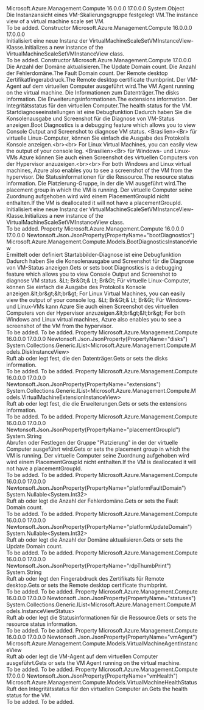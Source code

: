 <Type Name="VirtualMachineScaleSetVMInstanceView" FullName="Microsoft.Azure.Management.Compute.Models.VirtualMachineScaleSetVMInstanceView">
  <TypeSignature Language="C#" Value="public class VirtualMachineScaleSetVMInstanceView" />
  <TypeSignature Language="ILAsm" Value=".class public auto ansi beforefieldinit VirtualMachineScaleSetVMInstanceView extends System.Object" />
  <TypeSignature Language="DocId" Value="T:Microsoft.Azure.Management.Compute.Models.VirtualMachineScaleSetVMInstanceView" />
  <TypeSignature Language="VB.NET" Value="Public Class VirtualMachineScaleSetVMInstanceView" />
  <TypeSignature Language="F#" Value="type VirtualMachineScaleSetVMInstanceView = class" />
  <AssemblyInfo>
    <AssemblyName>Microsoft.Azure.Management.Compute</AssemblyName>
    <AssemblyVersion>16.0.0.0</AssemblyVersion>
    <AssemblyVersion>17.0.0.0</AssemblyVersion>
  </AssemblyInfo>
  <Base>
    <BaseTypeName>System.Object</BaseTypeName>
  </Base>
  <Interfaces />
  <Docs>
    <summary>
            <span data-ttu-id="a17a0-101">Die Instanzansicht eines VM-Skalierungsgruppe festgelegt VM.</span><span class="sxs-lookup"><span data-stu-id="a17a0-101">The instance view of a virtual machine scale set VM.</span></span>
            </summary>
    <remarks>To be added.</remarks>
  </Docs>
  <Members>
    <Member MemberName=".ctor">
      <MemberSignature Language="C#" Value="public VirtualMachineScaleSetVMInstanceView ();" />
      <MemberSignature Language="ILAsm" Value=".method public hidebysig specialname rtspecialname instance void .ctor() cil managed" />
      <MemberSignature Language="DocId" Value="M:Microsoft.Azure.Management.Compute.Models.VirtualMachineScaleSetVMInstanceView.#ctor" />
      <MemberSignature Language="VB.NET" Value="Public Sub New ()" />
      <MemberType>Constructor</MemberType>
      <AssemblyInfo>
        <AssemblyName>Microsoft.Azure.Management.Compute</AssemblyName>
        <AssemblyVersion>16.0.0.0</AssemblyVersion>
        <AssemblyVersion>17.0.0.0</AssemblyVersion>
      </AssemblyInfo>
      <Parameters />
      <Docs>
        <summary>
            <span data-ttu-id="a17a0-102">Initialisiert eine neue Instanz der VirtualMachineScaleSetVMInstanceView-Klasse.</span><span class="sxs-lookup"><span data-stu-id="a17a0-102">Initializes a new instance of the VirtualMachineScaleSetVMInstanceView class.</span></span>
            </summary>
        <remarks>To be added.</remarks>
      </Docs>
    </Member>
    <Member MemberName=".ctor">
      <MemberSignature Language="C#" Value="public VirtualMachineScaleSetVMInstanceView (Nullable&lt;int&gt; platformUpdateDomain = null, Nullable&lt;int&gt; platformFaultDomain = null, string rdpThumbPrint = null, Microsoft.Azure.Management.Compute.Models.VirtualMachineAgentInstanceView vmAgent = null, System.Collections.Generic.IList&lt;Microsoft.Azure.Management.Compute.Models.DiskInstanceView&gt; disks = null, System.Collections.Generic.IList&lt;Microsoft.Azure.Management.Compute.Models.VirtualMachineExtensionInstanceView&gt; extensions = null, Microsoft.Azure.Management.Compute.Models.VirtualMachineHealthStatus vmHealth = null, Microsoft.Azure.Management.Compute.Models.BootDiagnosticsInstanceView bootDiagnostics = null, System.Collections.Generic.IList&lt;Microsoft.Azure.Management.Compute.Models.InstanceViewStatus&gt; statuses = null, string placementGroupId = null);" />
      <MemberSignature Language="ILAsm" Value=".method public hidebysig specialname rtspecialname instance void .ctor(valuetype System.Nullable`1&lt;int32&gt; platformUpdateDomain, valuetype System.Nullable`1&lt;int32&gt; platformFaultDomain, string rdpThumbPrint, class Microsoft.Azure.Management.Compute.Models.VirtualMachineAgentInstanceView vmAgent, class System.Collections.Generic.IList`1&lt;class Microsoft.Azure.Management.Compute.Models.DiskInstanceView&gt; disks, class System.Collections.Generic.IList`1&lt;class Microsoft.Azure.Management.Compute.Models.VirtualMachineExtensionInstanceView&gt; extensions, class Microsoft.Azure.Management.Compute.Models.VirtualMachineHealthStatus vmHealth, class Microsoft.Azure.Management.Compute.Models.BootDiagnosticsInstanceView bootDiagnostics, class System.Collections.Generic.IList`1&lt;class Microsoft.Azure.Management.Compute.Models.InstanceViewStatus&gt; statuses, string placementGroupId) cil managed" />
      <MemberSignature Language="DocId" Value="M:Microsoft.Azure.Management.Compute.Models.VirtualMachineScaleSetVMInstanceView.#ctor(System.Nullable{System.Int32},System.Nullable{System.Int32},System.String,Microsoft.Azure.Management.Compute.Models.VirtualMachineAgentInstanceView,System.Collections.Generic.IList{Microsoft.Azure.Management.Compute.Models.DiskInstanceView},System.Collections.Generic.IList{Microsoft.Azure.Management.Compute.Models.VirtualMachineExtensionInstanceView},Microsoft.Azure.Management.Compute.Models.VirtualMachineHealthStatus,Microsoft.Azure.Management.Compute.Models.BootDiagnosticsInstanceView,System.Collections.Generic.IList{Microsoft.Azure.Management.Compute.Models.InstanceViewStatus},System.String)" />
      <MemberSignature Language="VB.NET" Value="Public Sub New (Optional platformUpdateDomain As Nullable(Of Integer) = null, Optional platformFaultDomain As Nullable(Of Integer) = null, Optional rdpThumbPrint As String = null, Optional vmAgent As VirtualMachineAgentInstanceView = null, Optional disks As IList(Of DiskInstanceView) = null, Optional extensions As IList(Of VirtualMachineExtensionInstanceView) = null, Optional vmHealth As VirtualMachineHealthStatus = null, Optional bootDiagnostics As BootDiagnosticsInstanceView = null, Optional statuses As IList(Of InstanceViewStatus) = null, Optional placementGroupId As String = null)" />
      <MemberSignature Language="F#" Value="new Microsoft.Azure.Management.Compute.Models.VirtualMachineScaleSetVMInstanceView : Nullable&lt;int&gt; * Nullable&lt;int&gt; * string * Microsoft.Azure.Management.Compute.Models.VirtualMachineAgentInstanceView * System.Collections.Generic.IList&lt;Microsoft.Azure.Management.Compute.Models.DiskInstanceView&gt; * System.Collections.Generic.IList&lt;Microsoft.Azure.Management.Compute.Models.VirtualMachineExtensionInstanceView&gt; * Microsoft.Azure.Management.Compute.Models.VirtualMachineHealthStatus * Microsoft.Azure.Management.Compute.Models.BootDiagnosticsInstanceView * System.Collections.Generic.IList&lt;Microsoft.Azure.Management.Compute.Models.InstanceViewStatus&gt; * string -&gt; Microsoft.Azure.Management.Compute.Models.VirtualMachineScaleSetVMInstanceView" Usage="new Microsoft.Azure.Management.Compute.Models.VirtualMachineScaleSetVMInstanceView (platformUpdateDomain, platformFaultDomain, rdpThumbPrint, vmAgent, disks, extensions, vmHealth, bootDiagnostics, statuses, placementGroupId)" />
      <MemberType>Constructor</MemberType>
      <AssemblyInfo>
        <AssemblyName>Microsoft.Azure.Management.Compute</AssemblyName>
        <AssemblyVersion>17.0.0.0</AssemblyVersion>
      </AssemblyInfo>
      <Parameters>
        <Parameter Name="platformUpdateDomain" Type="System.Nullable&lt;System.Int32&gt;" />
        <Parameter Name="platformFaultDomain" Type="System.Nullable&lt;System.Int32&gt;" />
        <Parameter Name="rdpThumbPrint" Type="System.String" />
        <Parameter Name="vmAgent" Type="Microsoft.Azure.Management.Compute.Models.VirtualMachineAgentInstanceView" />
        <Parameter Name="disks" Type="System.Collections.Generic.IList&lt;Microsoft.Azure.Management.Compute.Models.DiskInstanceView&gt;" />
        <Parameter Name="extensions" Type="System.Collections.Generic.IList&lt;Microsoft.Azure.Management.Compute.Models.VirtualMachineExtensionInstanceView&gt;" />
        <Parameter Name="vmHealth" Type="Microsoft.Azure.Management.Compute.Models.VirtualMachineHealthStatus" />
        <Parameter Name="bootDiagnostics" Type="Microsoft.Azure.Management.Compute.Models.BootDiagnosticsInstanceView" />
        <Parameter Name="statuses" Type="System.Collections.Generic.IList&lt;Microsoft.Azure.Management.Compute.Models.InstanceViewStatus&gt;" />
        <Parameter Name="placementGroupId" Type="System.String" />
      </Parameters>
      <Docs>
        <param name="platformUpdateDomain"><span data-ttu-id="a17a0-103">Die Anzahl der Domäne aktualisieren.</span><span class="sxs-lookup"><span data-stu-id="a17a0-103">The Update Domain count.</span></span></param>
        <param name="platformFaultDomain"><span data-ttu-id="a17a0-104">Die Anzahl der Fehlerdomäne.</span><span class="sxs-lookup"><span data-stu-id="a17a0-104">The Fault Domain count.</span></span></param>
        <param name="rdpThumbPrint"><span data-ttu-id="a17a0-105">Der Remote desktop Zertifikatfingerabdruck.</span><span class="sxs-lookup"><span data-stu-id="a17a0-105">The Remote desktop certificate thumbprint.</span></span></param>
        <param name="vmAgent"><span data-ttu-id="a17a0-106">Der VM-Agent auf dem virtuellen Computer ausgeführt wird.</span><span class="sxs-lookup"><span data-stu-id="a17a0-106">The VM Agent running on the virtual machine.</span></span></param>
        <param name="disks"><span data-ttu-id="a17a0-107">Die Informationen zum Datenträger.</span><span class="sxs-lookup"><span data-stu-id="a17a0-107">The disks information.</span></span></param>
        <param name="extensions"><span data-ttu-id="a17a0-108">Die Erweiterungsinformationen.</span><span class="sxs-lookup"><span data-stu-id="a17a0-108">The extensions information.</span></span></param>
        <param name="vmHealth"><span data-ttu-id="a17a0-109">Der Integritätsstatus für den virtuellen Computer.</span><span class="sxs-lookup"><span data-stu-id="a17a0-109">The health status for the VM.</span></span></param>
        <param name="bootDiagnostics"><span data-ttu-id="a17a0-110">Startdiagnoseeinstellungen ist eine Debugfunktion Dadurch haben Sie die Konsolenausgabe und Screenshot für die Diagnose von VM-Status anzeigen.</span><span class="sxs-lookup"><span data-stu-id="a17a0-110">Boot Diagnostics is a debugging feature which allows you to view Console Output and Screenshot to diagnose VM status.</span></span> <span data-ttu-id="a17a0-111">&lt;Brasilien&gt;&lt;Br&gt; für virtuelle Linux-Computer, können Sie einfach die Ausgabe des Protokolls Konsole anzeigen.</span><span class="sxs-lookup"><span data-stu-id="a17a0-111">&lt;br&gt;&lt;br&gt; For Linux Virtual Machines, you can easily view the output of your console log.</span></span>
            <span data-ttu-id="a17a0-112">&lt;Brasilien&gt;&lt;Br&gt; für Windows- und Linux-VMs Azure können Sie auch einen Screenshot des virtuellen Computers von der Hypervisor anzuzeigen.</span><span class="sxs-lookup"><span data-stu-id="a17a0-112">&lt;br&gt;&lt;br&gt; For both Windows and Linux virtual machines, Azure also enables you to see a screenshot of the VM from the hypervisor.</span></span></param>
        <param name="statuses"><span data-ttu-id="a17a0-113">Die Statusinformationen für die Ressource.</span><span class="sxs-lookup"><span data-stu-id="a17a0-113">The resource status information.</span></span></param>
        <param name="placementGroupId"><span data-ttu-id="a17a0-114">Die Platzierung-Gruppe, in der die VM ausgeführt wird.</span><span class="sxs-lookup"><span data-stu-id="a17a0-114">The placement group in which the VM is running.</span></span> <span data-ttu-id="a17a0-115">Der virtuelle Computer seine Zuordnung aufgehoben wird wird einem PlacementGroupId nicht enthalten.</span><span class="sxs-lookup"><span data-stu-id="a17a0-115">If the VM is deallocated it will not have a placementGroupId.</span></span></param>
        <summary>
            <span data-ttu-id="a17a0-116">Initialisiert eine neue Instanz der VirtualMachineScaleSetVMInstanceView-Klasse.</span><span class="sxs-lookup"><span data-stu-id="a17a0-116">Initializes a new instance of the VirtualMachineScaleSetVMInstanceView class.</span></span>
            </summary>
        <remarks>To be added.</remarks>
      </Docs>
    </Member>
    <Member MemberName="BootDiagnostics">
      <MemberSignature Language="C#" Value="public Microsoft.Azure.Management.Compute.Models.BootDiagnosticsInstanceView BootDiagnostics { get; set; }" />
      <MemberSignature Language="ILAsm" Value=".property instance class Microsoft.Azure.Management.Compute.Models.BootDiagnosticsInstanceView BootDiagnostics" />
      <MemberSignature Language="DocId" Value="P:Microsoft.Azure.Management.Compute.Models.VirtualMachineScaleSetVMInstanceView.BootDiagnostics" />
      <MemberSignature Language="VB.NET" Value="Public Property BootDiagnostics As BootDiagnosticsInstanceView" />
      <MemberSignature Language="F#" Value="member this.BootDiagnostics : Microsoft.Azure.Management.Compute.Models.BootDiagnosticsInstanceView with get, set" Usage="Microsoft.Azure.Management.Compute.Models.VirtualMachineScaleSetVMInstanceView.BootDiagnostics" />
      <MemberType>Property</MemberType>
      <AssemblyInfo>
        <AssemblyName>Microsoft.Azure.Management.Compute</AssemblyName>
        <AssemblyVersion>16.0.0.0</AssemblyVersion>
        <AssemblyVersion>17.0.0.0</AssemblyVersion>
      </AssemblyInfo>
      <Attributes>
        <Attribute>
          <AttributeName>Newtonsoft.Json.JsonProperty(PropertyName="bootDiagnostics")</AttributeName>
        </Attribute>
      </Attributes>
      <ReturnValue>
        <ReturnType>Microsoft.Azure.Management.Compute.Models.BootDiagnosticsInstanceView</ReturnType>
      </ReturnValue>
      <Docs>
        <summary>
            <span data-ttu-id="a17a0-117">Ermittelt oder definiert Startabbilder-Diagnose ist eine Debugfunktion Dadurch haben Sie die Konsolenausgabe und Screenshot für die Diagnose von VM-Status anzeigen.</span><span class="sxs-lookup"><span data-stu-id="a17a0-117">Gets or sets boot Diagnostics is a debugging feature which allows you to view Console Output and Screenshot to diagnose VM status.</span></span>
            <span data-ttu-id="a17a0-118">&amp;Lt; Br&amp;Gt;&amp; Lt; Br&amp;Gt; Für virtuelle Linux-Computer, können Sie einfach die Ausgabe des Protokolls Konsole anzeigen.</span><span class="sxs-lookup"><span data-stu-id="a17a0-118">&amp;lt;br&amp;gt;&amp;lt;br&amp;gt; For Linux Virtual Machines, you can easily view the output of your console log.</span></span>
            <span data-ttu-id="a17a0-119">&amp;Lt; Br&amp;Gt;&amp; Lt; Br&amp;Gt; Für Windows- und Linux-VMs kann Azure Sie auch einen Screenshot des virtuellen Computers von der Hypervisor anzuzeigen.</span><span class="sxs-lookup"><span data-stu-id="a17a0-119">&amp;lt;br&amp;gt;&amp;lt;br&amp;gt; For both Windows and Linux virtual machines, Azure also enables you to see a screenshot of the VM from the hypervisor.</span></span>
            </summary>
        <value>To be added.</value>
        <remarks>To be added.</remarks>
      </Docs>
    </Member>
    <Member MemberName="Disks">
      <MemberSignature Language="C#" Value="public System.Collections.Generic.IList&lt;Microsoft.Azure.Management.Compute.Models.DiskInstanceView&gt; Disks { get; set; }" />
      <MemberSignature Language="ILAsm" Value=".property instance class System.Collections.Generic.IList`1&lt;class Microsoft.Azure.Management.Compute.Models.DiskInstanceView&gt; Disks" />
      <MemberSignature Language="DocId" Value="P:Microsoft.Azure.Management.Compute.Models.VirtualMachineScaleSetVMInstanceView.Disks" />
      <MemberSignature Language="VB.NET" Value="Public Property Disks As IList(Of DiskInstanceView)" />
      <MemberSignature Language="F#" Value="member this.Disks : System.Collections.Generic.IList&lt;Microsoft.Azure.Management.Compute.Models.DiskInstanceView&gt; with get, set" Usage="Microsoft.Azure.Management.Compute.Models.VirtualMachineScaleSetVMInstanceView.Disks" />
      <MemberType>Property</MemberType>
      <AssemblyInfo>
        <AssemblyName>Microsoft.Azure.Management.Compute</AssemblyName>
        <AssemblyVersion>16.0.0.0</AssemblyVersion>
        <AssemblyVersion>17.0.0.0</AssemblyVersion>
      </AssemblyInfo>
      <Attributes>
        <Attribute>
          <AttributeName>Newtonsoft.Json.JsonProperty(PropertyName="disks")</AttributeName>
        </Attribute>
      </Attributes>
      <ReturnValue>
        <ReturnType>System.Collections.Generic.IList&lt;Microsoft.Azure.Management.Compute.Models.DiskInstanceView&gt;</ReturnType>
      </ReturnValue>
      <Docs>
        <summary>
            <span data-ttu-id="a17a0-120">Ruft ab oder legt fest, die den Datenträger.</span><span class="sxs-lookup"><span data-stu-id="a17a0-120">Gets or sets the disks information.</span></span>
            </summary>
        <value>To be added.</value>
        <remarks>To be added.</remarks>
      </Docs>
    </Member>
    <Member MemberName="Extensions">
      <MemberSignature Language="C#" Value="public System.Collections.Generic.IList&lt;Microsoft.Azure.Management.Compute.Models.VirtualMachineExtensionInstanceView&gt; Extensions { get; set; }" />
      <MemberSignature Language="ILAsm" Value=".property instance class System.Collections.Generic.IList`1&lt;class Microsoft.Azure.Management.Compute.Models.VirtualMachineExtensionInstanceView&gt; Extensions" />
      <MemberSignature Language="DocId" Value="P:Microsoft.Azure.Management.Compute.Models.VirtualMachineScaleSetVMInstanceView.Extensions" />
      <MemberSignature Language="VB.NET" Value="Public Property Extensions As IList(Of VirtualMachineExtensionInstanceView)" />
      <MemberSignature Language="F#" Value="member this.Extensions : System.Collections.Generic.IList&lt;Microsoft.Azure.Management.Compute.Models.VirtualMachineExtensionInstanceView&gt; with get, set" Usage="Microsoft.Azure.Management.Compute.Models.VirtualMachineScaleSetVMInstanceView.Extensions" />
      <MemberType>Property</MemberType>
      <AssemblyInfo>
        <AssemblyName>Microsoft.Azure.Management.Compute</AssemblyName>
        <AssemblyVersion>16.0.0.0</AssemblyVersion>
        <AssemblyVersion>17.0.0.0</AssemblyVersion>
      </AssemblyInfo>
      <Attributes>
        <Attribute>
          <AttributeName>Newtonsoft.Json.JsonProperty(PropertyName="extensions")</AttributeName>
        </Attribute>
      </Attributes>
      <ReturnValue>
        <ReturnType>System.Collections.Generic.IList&lt;Microsoft.Azure.Management.Compute.Models.VirtualMachineExtensionInstanceView&gt;</ReturnType>
      </ReturnValue>
      <Docs>
        <summary>
            <span data-ttu-id="a17a0-121">Ruft ab oder legt fest, die die Erweiterungen.</span><span class="sxs-lookup"><span data-stu-id="a17a0-121">Gets or sets the extensions information.</span></span>
            </summary>
        <value>To be added.</value>
        <remarks>To be added.</remarks>
      </Docs>
    </Member>
    <Member MemberName="PlacementGroupId">
      <MemberSignature Language="C#" Value="public string PlacementGroupId { get; set; }" />
      <MemberSignature Language="ILAsm" Value=".property instance string PlacementGroupId" />
      <MemberSignature Language="DocId" Value="P:Microsoft.Azure.Management.Compute.Models.VirtualMachineScaleSetVMInstanceView.PlacementGroupId" />
      <MemberSignature Language="VB.NET" Value="Public Property PlacementGroupId As String" />
      <MemberSignature Language="F#" Value="member this.PlacementGroupId : string with get, set" Usage="Microsoft.Azure.Management.Compute.Models.VirtualMachineScaleSetVMInstanceView.PlacementGroupId" />
      <MemberType>Property</MemberType>
      <AssemblyInfo>
        <AssemblyName>Microsoft.Azure.Management.Compute</AssemblyName>
        <AssemblyVersion>16.0.0.0</AssemblyVersion>
        <AssemblyVersion>17.0.0.0</AssemblyVersion>
      </AssemblyInfo>
      <Attributes>
        <Attribute>
          <AttributeName>Newtonsoft.Json.JsonProperty(PropertyName="placementGroupId")</AttributeName>
        </Attribute>
      </Attributes>
      <ReturnValue>
        <ReturnType>System.String</ReturnType>
      </ReturnValue>
      <Docs>
        <summary>
            <span data-ttu-id="a17a0-122">Abrufen oder Festlegen der Gruppe "Platzierung" in der der virtuelle Computer ausgeführt wird.</span><span class="sxs-lookup"><span data-stu-id="a17a0-122">Gets or sets the placement group in which the VM is running.</span></span> <span data-ttu-id="a17a0-123">Der virtuelle Computer seine Zuordnung aufgehoben wird wird einem PlacementGroupId nicht enthalten.</span><span class="sxs-lookup"><span data-stu-id="a17a0-123">If the VM is deallocated it will not have a placementGroupId.</span></span>
            </summary>
        <value>To be added.</value>
        <remarks>To be added.</remarks>
      </Docs>
    </Member>
    <Member MemberName="PlatformFaultDomain">
      <MemberSignature Language="C#" Value="public Nullable&lt;int&gt; PlatformFaultDomain { get; set; }" />
      <MemberSignature Language="ILAsm" Value=".property instance valuetype System.Nullable`1&lt;int32&gt; PlatformFaultDomain" />
      <MemberSignature Language="DocId" Value="P:Microsoft.Azure.Management.Compute.Models.VirtualMachineScaleSetVMInstanceView.PlatformFaultDomain" />
      <MemberSignature Language="VB.NET" Value="Public Property PlatformFaultDomain As Nullable(Of Integer)" />
      <MemberSignature Language="F#" Value="member this.PlatformFaultDomain : Nullable&lt;int&gt; with get, set" Usage="Microsoft.Azure.Management.Compute.Models.VirtualMachineScaleSetVMInstanceView.PlatformFaultDomain" />
      <MemberType>Property</MemberType>
      <AssemblyInfo>
        <AssemblyName>Microsoft.Azure.Management.Compute</AssemblyName>
        <AssemblyVersion>16.0.0.0</AssemblyVersion>
        <AssemblyVersion>17.0.0.0</AssemblyVersion>
      </AssemblyInfo>
      <Attributes>
        <Attribute>
          <AttributeName>Newtonsoft.Json.JsonProperty(PropertyName="platformFaultDomain")</AttributeName>
        </Attribute>
      </Attributes>
      <ReturnValue>
        <ReturnType>System.Nullable&lt;System.Int32&gt;</ReturnType>
      </ReturnValue>
      <Docs>
        <summary>
            <span data-ttu-id="a17a0-124">Ruft ab oder legt die Anzahl der Fehlerdomäne.</span><span class="sxs-lookup"><span data-stu-id="a17a0-124">Gets or sets the Fault Domain count.</span></span>
            </summary>
        <value>To be added.</value>
        <remarks>To be added.</remarks>
      </Docs>
    </Member>
    <Member MemberName="PlatformUpdateDomain">
      <MemberSignature Language="C#" Value="public Nullable&lt;int&gt; PlatformUpdateDomain { get; set; }" />
      <MemberSignature Language="ILAsm" Value=".property instance valuetype System.Nullable`1&lt;int32&gt; PlatformUpdateDomain" />
      <MemberSignature Language="DocId" Value="P:Microsoft.Azure.Management.Compute.Models.VirtualMachineScaleSetVMInstanceView.PlatformUpdateDomain" />
      <MemberSignature Language="VB.NET" Value="Public Property PlatformUpdateDomain As Nullable(Of Integer)" />
      <MemberSignature Language="F#" Value="member this.PlatformUpdateDomain : Nullable&lt;int&gt; with get, set" Usage="Microsoft.Azure.Management.Compute.Models.VirtualMachineScaleSetVMInstanceView.PlatformUpdateDomain" />
      <MemberType>Property</MemberType>
      <AssemblyInfo>
        <AssemblyName>Microsoft.Azure.Management.Compute</AssemblyName>
        <AssemblyVersion>16.0.0.0</AssemblyVersion>
        <AssemblyVersion>17.0.0.0</AssemblyVersion>
      </AssemblyInfo>
      <Attributes>
        <Attribute>
          <AttributeName>Newtonsoft.Json.JsonProperty(PropertyName="platformUpdateDomain")</AttributeName>
        </Attribute>
      </Attributes>
      <ReturnValue>
        <ReturnType>System.Nullable&lt;System.Int32&gt;</ReturnType>
      </ReturnValue>
      <Docs>
        <summary>
            <span data-ttu-id="a17a0-125">Ruft ab oder legt die Anzahl der Domäne aktualisieren.</span><span class="sxs-lookup"><span data-stu-id="a17a0-125">Gets or sets the Update Domain count.</span></span>
            </summary>
        <value>To be added.</value>
        <remarks>To be added.</remarks>
      </Docs>
    </Member>
    <Member MemberName="RdpThumbPrint">
      <MemberSignature Language="C#" Value="public string RdpThumbPrint { get; set; }" />
      <MemberSignature Language="ILAsm" Value=".property instance string RdpThumbPrint" />
      <MemberSignature Language="DocId" Value="P:Microsoft.Azure.Management.Compute.Models.VirtualMachineScaleSetVMInstanceView.RdpThumbPrint" />
      <MemberSignature Language="VB.NET" Value="Public Property RdpThumbPrint As String" />
      <MemberSignature Language="F#" Value="member this.RdpThumbPrint : string with get, set" Usage="Microsoft.Azure.Management.Compute.Models.VirtualMachineScaleSetVMInstanceView.RdpThumbPrint" />
      <MemberType>Property</MemberType>
      <AssemblyInfo>
        <AssemblyName>Microsoft.Azure.Management.Compute</AssemblyName>
        <AssemblyVersion>16.0.0.0</AssemblyVersion>
        <AssemblyVersion>17.0.0.0</AssemblyVersion>
      </AssemblyInfo>
      <Attributes>
        <Attribute>
          <AttributeName>Newtonsoft.Json.JsonProperty(PropertyName="rdpThumbPrint")</AttributeName>
        </Attribute>
      </Attributes>
      <ReturnValue>
        <ReturnType>System.String</ReturnType>
      </ReturnValue>
      <Docs>
        <summary>
            <span data-ttu-id="a17a0-126">Ruft ab oder legt den Fingerabdruck des Zertifikats für Remote desktop.</span><span class="sxs-lookup"><span data-stu-id="a17a0-126">Gets or sets the Remote desktop certificate thumbprint.</span></span>
            </summary>
        <value>To be added.</value>
        <remarks>To be added.</remarks>
      </Docs>
    </Member>
    <Member MemberName="Statuses">
      <MemberSignature Language="C#" Value="public System.Collections.Generic.IList&lt;Microsoft.Azure.Management.Compute.Models.InstanceViewStatus&gt; Statuses { get; set; }" />
      <MemberSignature Language="ILAsm" Value=".property instance class System.Collections.Generic.IList`1&lt;class Microsoft.Azure.Management.Compute.Models.InstanceViewStatus&gt; Statuses" />
      <MemberSignature Language="DocId" Value="P:Microsoft.Azure.Management.Compute.Models.VirtualMachineScaleSetVMInstanceView.Statuses" />
      <MemberSignature Language="VB.NET" Value="Public Property Statuses As IList(Of InstanceViewStatus)" />
      <MemberSignature Language="F#" Value="member this.Statuses : System.Collections.Generic.IList&lt;Microsoft.Azure.Management.Compute.Models.InstanceViewStatus&gt; with get, set" Usage="Microsoft.Azure.Management.Compute.Models.VirtualMachineScaleSetVMInstanceView.Statuses" />
      <MemberType>Property</MemberType>
      <AssemblyInfo>
        <AssemblyName>Microsoft.Azure.Management.Compute</AssemblyName>
        <AssemblyVersion>16.0.0.0</AssemblyVersion>
        <AssemblyVersion>17.0.0.0</AssemblyVersion>
      </AssemblyInfo>
      <Attributes>
        <Attribute>
          <AttributeName>Newtonsoft.Json.JsonProperty(PropertyName="statuses")</AttributeName>
        </Attribute>
      </Attributes>
      <ReturnValue>
        <ReturnType>System.Collections.Generic.IList&lt;Microsoft.Azure.Management.Compute.Models.InstanceViewStatus&gt;</ReturnType>
      </ReturnValue>
      <Docs>
        <summary>
            <span data-ttu-id="a17a0-127">Ruft ab oder legt die Statusinformationen für die Ressource.</span><span class="sxs-lookup"><span data-stu-id="a17a0-127">Gets or sets the resource status information.</span></span>
            </summary>
        <value>To be added.</value>
        <remarks>To be added.</remarks>
      </Docs>
    </Member>
    <Member MemberName="VmAgent">
      <MemberSignature Language="C#" Value="public Microsoft.Azure.Management.Compute.Models.VirtualMachineAgentInstanceView VmAgent { get; set; }" />
      <MemberSignature Language="ILAsm" Value=".property instance class Microsoft.Azure.Management.Compute.Models.VirtualMachineAgentInstanceView VmAgent" />
      <MemberSignature Language="DocId" Value="P:Microsoft.Azure.Management.Compute.Models.VirtualMachineScaleSetVMInstanceView.VmAgent" />
      <MemberSignature Language="VB.NET" Value="Public Property VmAgent As VirtualMachineAgentInstanceView" />
      <MemberSignature Language="F#" Value="member this.VmAgent : Microsoft.Azure.Management.Compute.Models.VirtualMachineAgentInstanceView with get, set" Usage="Microsoft.Azure.Management.Compute.Models.VirtualMachineScaleSetVMInstanceView.VmAgent" />
      <MemberType>Property</MemberType>
      <AssemblyInfo>
        <AssemblyName>Microsoft.Azure.Management.Compute</AssemblyName>
        <AssemblyVersion>16.0.0.0</AssemblyVersion>
        <AssemblyVersion>17.0.0.0</AssemblyVersion>
      </AssemblyInfo>
      <Attributes>
        <Attribute>
          <AttributeName>Newtonsoft.Json.JsonProperty(PropertyName="vmAgent")</AttributeName>
        </Attribute>
      </Attributes>
      <ReturnValue>
        <ReturnType>Microsoft.Azure.Management.Compute.Models.VirtualMachineAgentInstanceView</ReturnType>
      </ReturnValue>
      <Docs>
        <summary>
            <span data-ttu-id="a17a0-128">Ruft ab oder legt die VM-Agent auf dem virtuellen Computer ausgeführt.</span><span class="sxs-lookup"><span data-stu-id="a17a0-128">Gets or sets the VM Agent running on the virtual machine.</span></span>
            </summary>
        <value>To be added.</value>
        <remarks>To be added.</remarks>
      </Docs>
    </Member>
    <Member MemberName="VmHealth">
      <MemberSignature Language="C#" Value="public Microsoft.Azure.Management.Compute.Models.VirtualMachineHealthStatus VmHealth { get; }" />
      <MemberSignature Language="ILAsm" Value=".property instance class Microsoft.Azure.Management.Compute.Models.VirtualMachineHealthStatus VmHealth" />
      <MemberSignature Language="DocId" Value="P:Microsoft.Azure.Management.Compute.Models.VirtualMachineScaleSetVMInstanceView.VmHealth" />
      <MemberSignature Language="VB.NET" Value="Public ReadOnly Property VmHealth As VirtualMachineHealthStatus" />
      <MemberSignature Language="F#" Value="member this.VmHealth : Microsoft.Azure.Management.Compute.Models.VirtualMachineHealthStatus" Usage="Microsoft.Azure.Management.Compute.Models.VirtualMachineScaleSetVMInstanceView.VmHealth" />
      <MemberType>Property</MemberType>
      <AssemblyInfo>
        <AssemblyName>Microsoft.Azure.Management.Compute</AssemblyName>
        <AssemblyVersion>17.0.0.0</AssemblyVersion>
      </AssemblyInfo>
      <Attributes>
        <Attribute>
          <AttributeName>Newtonsoft.Json.JsonProperty(PropertyName="vmHealth")</AttributeName>
        </Attribute>
      </Attributes>
      <ReturnValue>
        <ReturnType>Microsoft.Azure.Management.Compute.Models.VirtualMachineHealthStatus</ReturnType>
      </ReturnValue>
      <Docs>
        <summary>
            <span data-ttu-id="a17a0-129">Ruft den Integritätsstatus für den virtuellen Computer an.</span><span class="sxs-lookup"><span data-stu-id="a17a0-129">Gets the health status for the VM.</span></span>
            </summary>
        <value>To be added.</value>
        <remarks>To be added.</remarks>
      </Docs>
    </Member>
  </Members>
</Type>